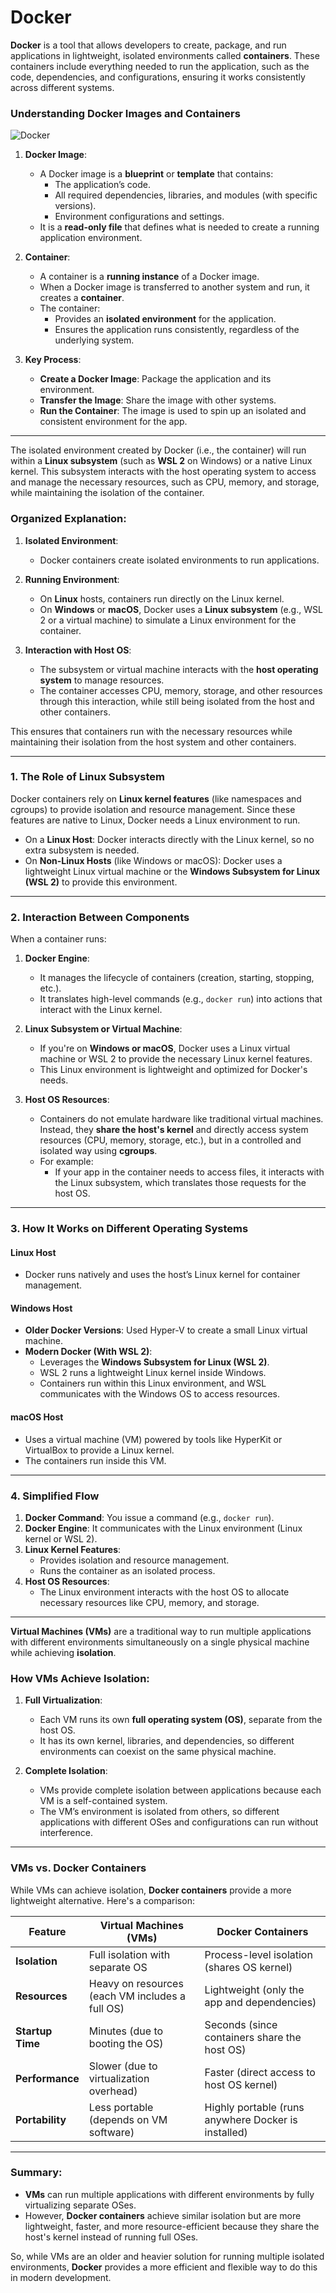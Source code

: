 # Docker

**Docker** is a tool that allows developers to create, package, and run applications in lightweight, isolated environments called **containers**. These containers include everything needed to run the application, such as the code, dependencies, and configurations, ensuring it works consistently across different systems.

### **Understanding Docker Images and Containers**

![Docker](https://i.imgur.com/N5cOuPS.png)

1. **Docker Image**:
   - A Docker image is a **blueprint** or **template** that contains:
     - The application’s code.
     - All required dependencies, libraries, and modules (with specific versions).
     - Environment configurations and settings.
   - It is a **read-only file** that defines what is needed to create a running application environment.

2. **Container**:
   - A container is a **running instance** of a Docker image.
   - When a Docker image is transferred to another system and run, it creates a **container**.
   - The container:
     - Provides an **isolated environment** for the application.
     - Ensures the application runs consistently, regardless of the underlying system.

3. **Key Process**:
   - **Create a Docker Image**: Package the application and its environment.
   - **Transfer the Image**: Share the image with other systems.
   - **Run the Container**: The image is used to spin up an isolated and consistent environment for the app.

---

The isolated environment created by Docker (i.e., the container) will run within a **Linux subsystem** (such as **WSL 2** on Windows) or a native Linux kernel. This subsystem interacts with the host operating system to access and manage the necessary resources, such as CPU, memory, and storage, while maintaining the isolation of the container. 

### Organized Explanation:
1. **Isolated Environment**: 
   - Docker containers create isolated environments to run applications.
  
2. **Running Environment**: 
   - On **Linux** hosts, containers run directly on the Linux kernel.
   - On **Windows** or **macOS**, Docker uses a **Linux subsystem** (e.g., WSL 2 or a virtual machine) to simulate a Linux environment for the container.

3. **Interaction with Host OS**: 
   - The subsystem or virtual machine interacts with the **host operating system** to manage resources.
   - The container accesses CPU, memory, storage, and other resources through this interaction, while still being isolated from the host and other containers.

This ensures that containers run with the necessary resources while maintaining their isolation from the host system and other containers.

---

### **1. The Role of Linux Subsystem**
Docker containers rely on **Linux kernel features** (like namespaces and cgroups) to provide isolation and resource management. Since these features are native to Linux, Docker needs a Linux environment to run.

- On a **Linux Host**: Docker interacts directly with the Linux kernel, so no extra subsystem is needed.
- On **Non-Linux Hosts** (like Windows or macOS): Docker uses a lightweight Linux virtual machine or the **Windows Subsystem for Linux (WSL 2)** to provide this environment.

---

### **2. Interaction Between Components**
When a container runs:
1. **Docker Engine**:
   - It manages the lifecycle of containers (creation, starting, stopping, etc.).
   - It translates high-level commands (e.g., `docker run`) into actions that interact with the Linux kernel.

2. **Linux Subsystem or Virtual Machine**:
   - If you're on **Windows or macOS**, Docker uses a Linux virtual machine or WSL 2 to provide the necessary Linux kernel features.
   - This Linux environment is lightweight and optimized for Docker's needs.

3. **Host OS Resources**:
   - Containers do not emulate hardware like traditional virtual machines. Instead, they **share the host's kernel** and directly access system resources (CPU, memory, storage, etc.), but in a controlled and isolated way using **cgroups**.
   - For example:
     - If your app in the container needs to access files, it interacts with the Linux subsystem, which translates those requests for the host OS.

---

### **3. How It Works on Different Operating Systems**
#### **Linux Host**
- Docker runs natively and uses the host’s Linux kernel for container management.
  
#### **Windows Host**
- **Older Docker Versions**: Used Hyper-V to create a small Linux virtual machine.
- **Modern Docker (With WSL 2)**:
  - Leverages the **Windows Subsystem for Linux (WSL 2)**.
  - WSL 2 runs a lightweight Linux kernel inside Windows.
  - Containers run within this Linux environment, and WSL communicates with the Windows OS to access resources.

#### **macOS Host**
- Uses a virtual machine (VM) powered by tools like HyperKit or VirtualBox to provide a Linux kernel.
- The containers run inside this VM.

---

### **4. Simplified Flow**
1. **Docker Command**: You issue a command (e.g., `docker run`).
2. **Docker Engine**: It communicates with the Linux environment (Linux kernel or WSL 2).
3. **Linux Kernel Features**:
   - Provides isolation and resource management.
   - Runs the container as an isolated process.
4. **Host OS Resources**:
   - The Linux environment interacts with the host OS to allocate necessary resources like CPU, memory, and storage.

---

**Virtual Machines (VMs)** are a traditional way to run multiple applications with different environments simultaneously on a single physical machine while achieving **isolation**.

### **How VMs Achieve Isolation:**

1. **Full Virtualization**:
   - Each VM runs its own **full operating system (OS)**, separate from the host OS. 
   - It has its own kernel, libraries, and dependencies, so different environments can coexist on the same physical machine.

2. **Complete Isolation**:
   - VMs provide complete isolation between applications because each VM is a self-contained system.
   - The VM’s environment is isolated from others, so different applications with different OSes and configurations can run without interference.

---

### **VMs vs. Docker Containers**

While VMs can achieve isolation, **Docker containers** provide a more lightweight alternative. Here's a comparison:

| Feature              | Virtual Machines (VMs)             | Docker Containers               |
|----------------------|------------------------------------|----------------------------------|
| **Isolation**        | Full isolation with separate OS    | Process-level isolation (shares OS kernel) |
| **Resources**         | Heavy on resources (each VM includes a full OS) | Lightweight (only the app and dependencies) |
| **Startup Time**      | Minutes (due to booting the OS)    | Seconds (since containers share the host OS) |
| **Performance**       | Slower (due to virtualization overhead) | Faster (direct access to host OS kernel) |
| **Portability**       | Less portable (depends on VM software) | Highly portable (runs anywhere Docker is installed) |

---

### **Summary**:
- **VMs** can run multiple applications with different environments by fully virtualizing separate OSes.
- However, **Docker containers** achieve similar isolation but are more lightweight, faster, and more resource-efficient because they share the host's kernel instead of running full OSes.

So, while VMs are an older and heavier solution for running multiple isolated environments, **Docker** provides a more efficient and flexible way to do this in modern development.

